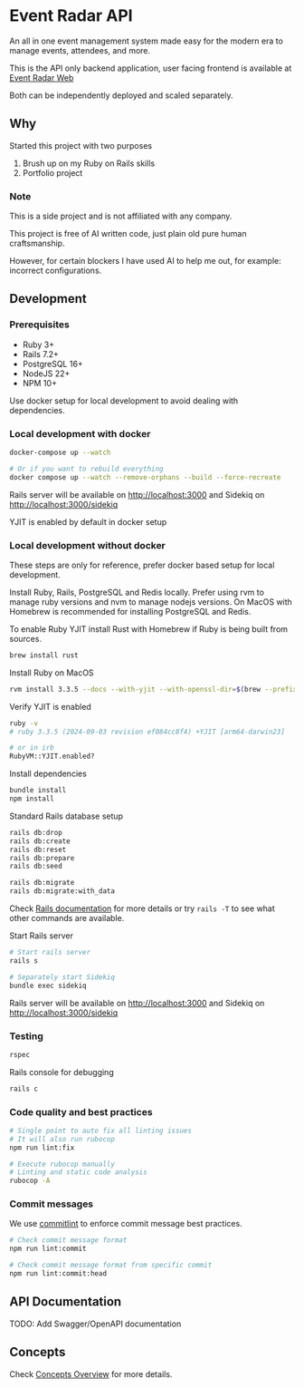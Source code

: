 # Event Radar API

An all in one event management system made easy for the modern era to manage events, attendees, and more.

This is the API only backend application, user facing frontend is available at [Event Radar Web](https://github.com/abhiyaantrix/event-radar-web)

Both can be independently deployed and scaled separately.

## Why

Started this project with two purposes

1. Brush up on my Ruby on Rails skills
2. Portfolio project

### Note

This is a side project and is not affiliated with any company.

This project is free of AI written code, just plain old pure human craftsmanship.

However, for certain blockers I have used AI to help me out, for example: incorrect configurations.

## Development

### Prerequisites

- Ruby 3+
- Rails 7.2+
- PostgreSQL 16+
- NodeJS 22+
- NPM 10+

Use docker setup for local development to avoid dealing with dependencies.

### Local development with docker

```bash
docker-compose up --watch

# Or if you want to rebuild everything
docker compose up --watch --remove-orphans --build --force-recreate
```

Rails server will be available on <http://localhost:3000> and Sidekiq on <http://localhost:3000/sidekiq>

YJIT is enabled by default in docker setup

### Local development without docker

These steps are only for reference, prefer docker based setup for local development.

Install Ruby, Rails, PostgreSQL and Redis locally.
Prefer using rvm to manage ruby versions and nvm to manage nodejs versions.
On MacOS with Homebrew is recommended for installing PostgreSQL and Redis.

To enable Ruby YJIT install Rust with Homebrew if Ruby is being built from sources.

```bash
brew install rust
```

Install Ruby on MacOS

```bash
rvm install 3.3.5 --docs --with-yjit --with-openssl-dir=$(brew --prefix openssl)
```

Verify YJIT is enabled

```bash
ruby -v
# ruby 3.3.5 (2024-09-03 revision ef084cc8f4) +YJIT [arm64-darwin23]

# or in irb
RubyVM::YJIT.enabled?
```

Install dependencies

```bash
bundle install
npm install
```

Standard Rails database setup

```bash
rails db:drop
rails db:create
rails db:reset
rails db:prepare
rails db:seed

rails db:migrate
rails db:migrate:with_data
```

Check [Rails documentation](https://api.rubyonrails.org/classes/ActiveRecord/Tasks/DatabaseTasks.html)
for more details or try `rails -T` to see what other commands are available.

Start Rails server

```bash
# Start rails server
rails s

# Separately start Sidekiq
bundle exec sidekiq
```

Rails server will be available on <http://localhost:3000> and Sidekiq on <http://localhost:3000/sidekiq>

### Testing

```bash
rspec
```

Rails console for debugging

```bash
rails c
```

### Code quality and best practices

```bash
# Single point to auto fix all linting issues
# It will also run rubocop
npm run lint:fix

# Execute rubocop manually
# Linting and static code analysis
rubocop -A
```

### Commit messages

We use [commitlint](https://commitlint.js.org) to enforce commit message best practices.

```bash
# Check commit message format
npm run lint:commit

# Check commit message format from specific commit
npm run lint:commit:head
```

## API Documentation

TODO: Add Swagger/OpenAPI documentation

## Concepts

Check [Concepts Overview](./docs/concepts/entities.md) for more details.

